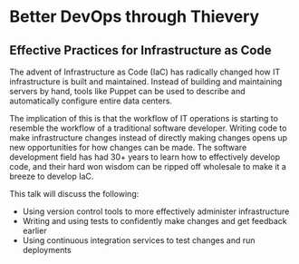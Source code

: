 Better DevOps through Thievery
=======================

Effective Practices for Infrastructure as Code
----------------------------------------------

The advent of Infrastructure as Code (IaC) has radically changed how IT
infrastructure is built and maintained. Instead of building and maintaining
servers by hand, tools like Puppet can be used to describe and automatically
configure entire data centers.

The implication of this is that the workflow of IT operations is starting to
resemble the workflow of a traditional software developer. Writing code to
make infrastructure changes instead of directly making changes opens up new
opportunities for how changes can be made. The software development field has
had 30+ years to learn how to effectively develop code, and their hard won
wisdom can be ripped off wholesale to make it a breeze to develop IaC.

This talk will discuss the following:

  * Using version control tools to more effectively administer infrastructure
  * Writing and using tests to confidently make changes and get feedback earlier
  * Using continuous integration services to test changes and run deployments
